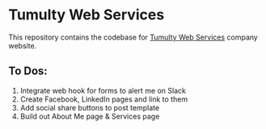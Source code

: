 # Tumulty Web Services

This repository contains the codebase for [Tumulty Web Services](https://tumultywebservices.dev) company website.

## To Dos:

1. Integrate web hook for forms to alert me on Slack
2. Create Facebook, LinkedIn pages and link to them
3. Add social share buttons to post template 
4. Build out About Me page & Services page